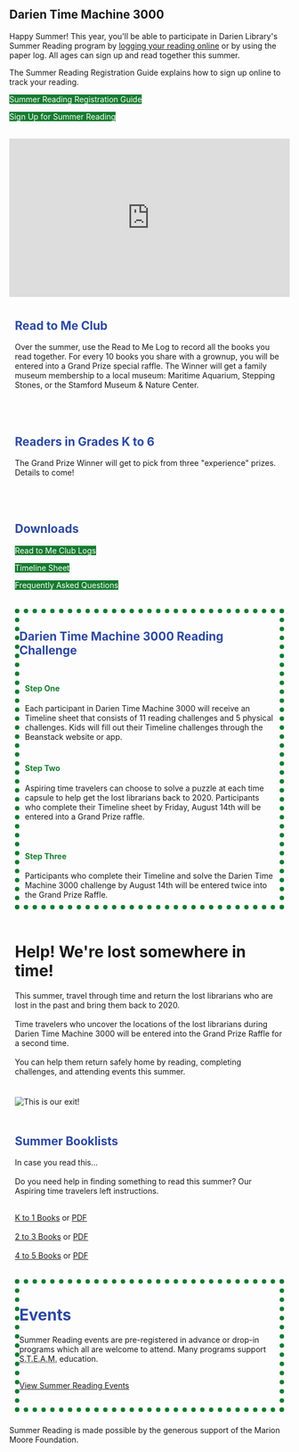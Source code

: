 <!-- <div class="row">
<div class="col-md-12">
<img class="img-responsive center-block" src="/uploads/departments/youth/summer_reading/2019_cl_summer_reading_header.gif" alt="Darien Time Machine 3000" />
<br />
</div>
</div>-->

<div class="row margin-bottom-30">
<div class="col-md-6">

<div class="text-center margin-bottom-40">
<h2 class="title-v2 title-center">Darien Time Machine 3000</h2>
</div>  

Happy Summer! This year, you'll be able to participate in Darien Library's Summer Reading program by [logging your reading online](https://dar.to/2Vbxijj "Logging your reading online") or by using the paper log. All ages can sign up and read together this summer. 

The Summer Reading Registration Guide explains how to sign up online to track your reading.

<div class="margin-bottom-30"></div>
<div class="row">
<div class="col-md-6">
<p>
<a href="https://dar.to/37Hy3pk" class="btn-u btn-primary" style="text-decoration:none; color:#fff; background-color:#157C2F;">Summer Reading Registration Guide</a>
</p>
</div>
<div class="col-md-6">
<p>
<a href="https://dar.to/2Vbxijj" class="btn-u btn-primary" style="text-decoration:none; color:#fff; background-color:#157C2F;">Sign Up for Summer Reading</a>
</p>
<br />
</div>
</div>

</div>
<div class="col-md-6">
<div style="padding:56.25% 0 0 0;position:relative;"><iframe src="https://player.vimeo.com/video/424165484?autoplay=1&title=0&byline=0&portrait=0" style="position:absolute;top:0;left:0;width:100%;height:100%;" frameborder="0" allow="autoplay; fullscreen" allowfullscreen></iframe></div><script src="https://player.vimeo.com/api/player.js"></script>
</div>
</div>

<div class="row">
<div class="col-md-12">
<div class="row">
<div class="col-md-5">
<div style="padding:10px;">

<h2 style="color:#2c49a2;">Read to Me Club</h2>

Over the summer, use the Read to Me Log to record all the books you read together. For every 10 books you share with a grownup, you will be entered into a Grand Prize special raffle. The Winner will get a family museum membership to a local museum: Maritime Aquarium, Stepping Stones, or the Stamford Museum & Nature Center.
<br />
<br />
</div>
</div>
<div class="col-md-5">
<div style="padding:10px;">

<h2 style="color:#2c49a2;">Readers in Grades K to 6</h2>

The Grand Prize Winner will get to pick from three "experience" prizes. Details to come!
<br />
<br />
</div>
</div>
<div class="col-md-2">
<div style="padding:10px;">
<h2 style="color:#2c49a2;">Downloads</h2>
<p>
<a href="https://dar.to/2YbXTyg" class="btn-u btn-primary" style="text-decoration:none; color:#fff; background-color:#157C2F;">Read to Me Club Logs</a>
</p>
<p>
<a href="https://dar.to/2N6ZSOe" class="btn-u btn-primary" style="text-decoration:none; color:#fff; background-color:#157C2F;">Timeline Sheet</a>
</p>
<p>
<a href="https://dar.to/3eX0en3" class="btn-u btn-primary" style="text-decoration:none; color:#fff; background-color:#157C2F;">Frequently Asked Questions</a>
</p>
<!-- <p>
<a href="#" class="btn-u btn-primary" style="text-decoration:none; color:#fff; background-color:#157C2F;">K to 6 Brochure</a>
</p> -->
</div>
</div>
</div>
</div>
</div>

<div class="row margin-bottom-20">
<div class="col-md-12">
<div style="padding:10px;">
<div class="row">
<div class="col-md-12" style="border:dotted 8px #157C2F;">
<h2 style="color:#2c49a2;">Darien Time Machine 3000 Reading Challenge</h2>
<div class="row">
<div class="col-md-4">
<div style="padding: 10px 10px 10px 10px;">
<h4 style="color:#157C2F;">Step One</h4>
Each participant in Darien Time Machine 3000 will receive an Timeline sheet that consists of 11 reading challenges and 5 physical challenges. Kids will fill out their Timeline challenges through the Beanstack website or app.
</div>
</div>
<div class="col-md-4">
<div style="padding:10px;">
<h4 style="color:#157C2F;">Step Two</h4>

Aspiring time travelers can choose to solve a puzzle at each time capsule to help get the lost librarians back to 2020. Participants who complete their Timeline sheet by Friday, August 14th will be entered into a Grand Prize raffle.

</div>
</div>
<div class="col-md-4">
<div style="padding:10px;">
<h4 style="color:#157C2F;">Step Three</h4>
Participants who complete their Timeline and solve the Darien Time Machine 3000 challenge by August 14th will be entered twice into the Grand Prize Raffle. 
</div>
</div>
</div>
</div>
</div>
</div>
</div>
</div>
</div>

<div class="row">
<div class="col-md-6">
<div style="padding:10px;"> 

<h1>Help! We're lost somewhere in time!</h1>
This summer, travel through time and return the lost librarians who are lost in the past and bring them back to 2020. 
<br />
<br />
Time travelers who uncover the locations of the lost librarians during Darien Time Machine 3000 will be entered into the Grand Prize Raffle for a second time.
<br />
<br />
You can help them return safely home by reading, completing challenges, and attending events this summer.
<br />
<br />
</div>
</div> 
<div class="col-md-3">
<div style="padding:10px;"> 

<img class="img-responsive center-block" src="/uploads/departments/youth/summer_reading/2020_darien_highway_sign.png" alt="This is our exit!" />
<br />
</div> 
</div>
<div class="col-md-3">
<div style="padding:10px;"> 

<h2 style="color:#2c49a2;">Summer Booklists</h2>
In case you read this...
<br />
<br />
Do you need help in finding something to read this summer? Our Aspiring time travelers left instructions.
<br />
<br />

[K to 1 Books](https://dar.to/37Ledti "K to 1 Recommended Summer Reads") or [PDF](https://dar.to/3d4S1eE "PDF") <br /><br />
[2 to 3 Books](https://dar.to/37DzKUr "2 to 3 Recommended Summer Reads") or [PDF](https://dar.to/3ddwxMF "PDF") <br /><br />
[4 to 5 Books](https://dar.to/2zF4aJt "4 to 5 Recommended Summer Reads") or [PDF](https://dar.to/2Ybrok3 "PDF")
<br />
</div> 
</div>
</div>

<!--
<div class="row margin-bottom-20">
<h2 style="color:#2c49a2;">Meet the Aspiring time travelers</h2>
<div class="col-md-2">
<div class="text-center">
<img class="img-responsive margin-bottom-10" src="/uploads/departments/youth/summer_reading/2019_elisabeth_astro.jpg" alt="Elisabeth" />
Elisabeth
<br />
</div>
</div>
<div class="col-md-2">
<div class="text-center">
<img class="img-responsive margin-bottom-10" src="/uploads/departments/youth/summer_reading/2019_catherine_astro.jpg" alt="Catherine" />
Catherine
<br />
</div>
</div>
<div class="col-md-2">
<div class="text-center">
<img class="img-responsive margin-bottom-10" src="/uploads/departments/youth/summer_reading/2019_mia_astro.jpg" alt="Mia" />
Mia
<br />
</div>
</div>
<div class="col-md-2">
<div class="text-center">
<img class="img-responsive margin-bottom-10" src="/uploads/departments/youth/summer_reading/2019_anna_astro.jpg" alt="Anna" />
Anna
<br />
</div>
</div>
<div class="col-md-2">
<div class="text-center">
<img class="img-responsive margin-bottom-10" src="/uploads/departments/youth/summer_reading/2019_samantha_astro.jpg" alt="Samantha" />
Samantha
<br />
</div>
</div>
<div class="col-md-2">
<div class="text-center">
<img class="img-responsive margin-bottom-10" src="/uploads/departments/youth/summer_reading/2019_baily_astro.jpg" alt="Baily" />
Baily
<br />
</div>
</div>
</div> -->

<div class="row">
<div class="col-md-12">
<div style="padding:10px;">
<div class="row">
<div class="col-md-12" style="border:dotted 8px #157C2F;">
<h1 style="color:#2c49a2;">Events</h1>
Summer Reading events are pre-registered in advance or drop-in programs which all are welcome to attend. Many programs support <abbr title="Science, Technology, Enginnering, Arts, and Mathematics">S.T.E.A.M.</abbr> education. 
<br />
<br />

[View Summer Reading Events](https://dar.to/30Vtfsi "Summer Reading Events for Kids")
<br />
<br />
<!--
<div class="row">
<div class="col-md-4">
<div style="padding: 10px 10px 10px 10px;">
<h2 style="color:#2c49a2;">Summer Kick-Off Party</h2>
Saturday, June 8th from 2 to 3:30 p.m.<br />
Courtyard
<br />
<br />

Celebrate summer reading at Darien Library! Children, teenagers, and adults are invited to join us for this afternoon celebration. Get excited for the summer ahead with giveaways, crafts, and ice cream! Join our **[kick-off event](https://dar.to/2KeEoyD "kick-off event")**.

<br />
<br />
</div>
</div>
<div class="col-md-4">
<div style="padding:10px;">
<h2 style="color:#2c49a2;">Read to Me Finale Concert</h2>
Friday, August 9th from 11 to 11:45 a.m.<br />
Louise Parker Berry Community Room
<br />
<br />

Participants in the Pre-Reading Challenge are invited to our [Finale Concert](https://dar.to/2Wx103Y "Finale Concert") featuring Grammy Award-winning performers Brady Rymer and The Little Band That Could. The winner of the Pre-Reading challenge raffle will be announced at this special concert.

<br />
<br />
</div>
</div>
<div class="col-md-4">
<div style="padding:10px;">
<h2 style="color:#2c49a2;">Darien Time Machine 3000 Finale Party</h2>
Thursday, August 15th from 6 to 7:30 p.m.<br />
Courtyard
<br />
<br />
Participants in Darien Time Machine 3000 (K to 6) are invited to our Finale Party in the Library courtyard. There will be music, raffles, food, games, and photo-ops. The winner of the Darien Time Machine 3000 Challenge will also be announced. 
<br />
<br />
<a href="https://dar.to/2Yi2bGa" class="btn-u btn-primary" style="text-decoration:none; color:#fff; background-color:#157C2F;">Register for Finale Party</a>
<br />
<br />-->

</div>
</div>
</div>
</div>
</div>
</div>
</div>


<!--
<img class="img-responsive center-block" src="/uploads/departments/youth/summer_reading/2019_cl_Aspiring time travelers.jpg" alt="Your heroes before they left Darien" />
<br />
<br /> -->
<div class="text-center">
<p class="title-center">Summer Reading is made possible by the generous support of the Marion Moore Foundation.</p>
</div> 
<br />